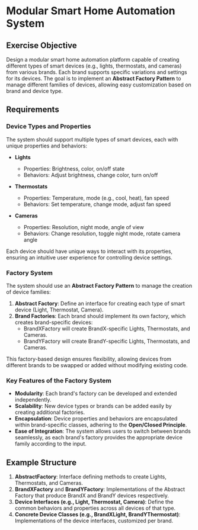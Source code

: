# Modular Smart Home Automation System

## Exercise Objective

Design a modular smart home automation platform capable of creating different types of smart devices (e.g., lights, thermostats, and cameras) from various brands. Each brand supports specific variations and settings for its devices. The goal is to implement an **Abstract Factory Pattern** to manage different families of devices, allowing easy customization based on brand and device type.

## Requirements

### Device Types and Properties

The system should support multiple types of smart devices, each with unique properties and behaviors:

- **Lights**
  - Properties: Brightness, color, on/off state
  - Behaviors: Adjust brightness, change color, turn on/off

- **Thermostats**
  - Properties: Temperature, mode (e.g., cool, heat), fan speed
  - Behaviors: Set temperature, change mode, adjust fan speed

- **Cameras**
  - Properties: Resolution, night mode, angle of view
  - Behaviors: Change resolution, toggle night mode, rotate camera angle

Each device should have unique ways to interact with its properties, ensuring an intuitive user experience for controlling device settings.

### Factory System

The system should use an **Abstract Factory Pattern** to manage the creation of device families:

1. **Abstract Factory**: Define an interface for creating each type of smart device (Light, Thermostat, Camera).
2. **Brand Factories**: Each brand should implement its own factory, which creates brand-specific devices:
   - BrandXFactory will create BrandX-specific Lights, Thermostats, and Cameras.
   - BrandYFactory will create BrandY-specific Lights, Thermostats, and Cameras.

This factory-based design ensures flexibility, allowing devices from different brands to be swapped or added without modifying existing code.

### Key Features of the Factory System

- **Modularity**: Each brand's factory can be developed and extended independently.
- **Scalability**: New device types or brands can be added easily by creating additional factories.
- **Encapsulation**: Device properties and behaviors are encapsulated within brand-specific classes, adhering to the **Open/Closed Principle**.
- **Ease of Integration**: The system allows users to switch between brands seamlessly, as each brand's factory provides the appropriate device family according to the input.

## Example Structure

1. **AbstractFactory**: Interface defining methods to create Lights, Thermostats, and Cameras.
2. **BrandXFactory** and **BrandYFactory**: Implementations of the Abstract Factory that produce BrandX and BrandY devices respectively.
3. **Device Interfaces (e.g., Light, Thermostat, Camera)**: Define the common behaviors and properties across all devices of that type.
4. **Concrete Device Classes (e.g., BrandXLight, BrandYThermostat)**: Implementations of the device interfaces, customized per brand.

